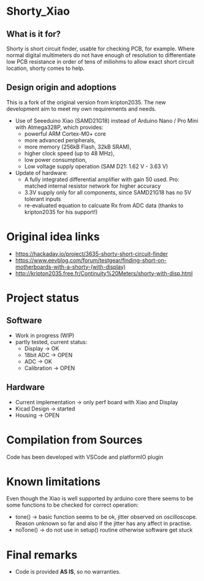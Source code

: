 # Shorty_Xiao

## What is it for?

Shorty is short circuit finder, usable for checking PCB, for example. Where normal digital multimeters do not have enough of resolution to differentiate low PCB resistance in order of tens of miliohms to allow exact short circuit location, shorty comes to help.

## Design origin and adoptions 

This is a fork of the original version from kripton2035. The new development aim to meet my own requirements and needs.
- Use of Seeeduino Xiao (SAMD21G18) instead of Arduino Nano / Pro Mini with Atmega328P, which provides:
  - powerful ARM Cortex-M0+ core 
  - more advanced peripherals,
  - more memory (256kB Flash, 32kB SRAM),
  - higher clock speed (up to 48 MHz),
  - low power consumption,
  - Low voltage supply operation (SAM D21: 1.62 V - 3.63 V)
- Update of hardware:
   - A fully integrated differential amplifier with gain 50 used. Pro: matched internal resistor network for higher accuracy
   - 3.3V supply only for all components, since SAMD21G18 has no 5V tolerant inputs
   - re-evaluated equation to calcuate Rx from ADC data (thanks to kripton2035 for his support!)

# Original idea links

- https://hackaday.io/project/3635-shorty-short-circuit-finder
- https://www.eevblog.com/forum/testgear/finding-short-on-motherboards-with-a-shorty-(with-display)
- http://kripton2035.free.fr/Continuity%20Meters/shorty-with-disp.html

# Project status

## Software 
- Work in progress (WIP)
- partly tested, current status:
  - Display -> OK
  - 18bit ADC -> OPEN
  - ADC -> OK
  - Calibration -> OPEN
 
## Hardware
- Current implementation -> only perf board with Xiao and Display
- Kicad Design -> started
- Housing -> OPEN

 # Compilation from Sources

Code has been developed with VSCode and platformIO plugin

# Known limitations

Even though the Xiao is well supported by arduino core there seems to be some functions to be checked for correct operation:
- tone() -> basic function seems to be ok, jitter observed on oscilloscope. Reason unknown so far and also if the jitter has any affect in practise.
- noTone() -> do not use in setup() routine otherwise software get stuck

# Final remarks

- Code is provided **AS IS**, so no warranties.
